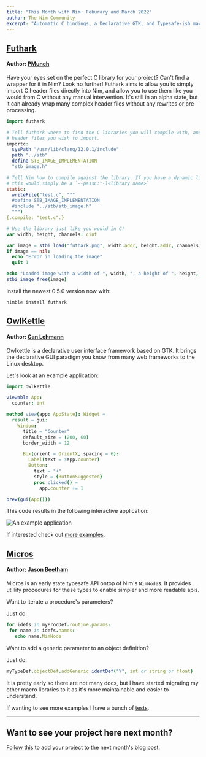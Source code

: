 ```yaml
---
title: "This Month with Nim: Feburary and March 2022"
author: The Nim Community
excerpt: "Automatic C bindings, a Declarative GTK, and Typesafe-ish macros"
---
```


## [Futhark](https://github.com/PMunch/futhark)

#### Author: [PMunch](https://github.com/PMunch)
Have your eyes set on the perfect C library for your project?
Can't find a wrapper for it in Nim?
Look no further!
Futhark aims to allow you to simply import C header files directly into Nim,
and allow you to use them like you would from C without any manual intervention.
It's still in an alpha state,
but it can already wrap many complex header files without any rewrites or pre-processing.

```nim
import futhark

# Tell futhark where to find the C libraries you will compile with, and what
# header files you wish to import.
importc:
  sysPath "/usr/lib/clang/12.0.1/include"
  path "../stb"
  define STB_IMAGE_IMPLEMENTATION
  "stb_image.h"

# Tell Nim how to compile against the library. If you have a dynamic library
# this would simply be a `--passL:"-l<library name>`
static:
  writeFile("test.c", """
  #define STB_IMAGE_IMPLEMENTATION
  #include "../stb/stb_image.h"
  """)
{.compile: "test.c".}

# Use the library just like you would in C!
var width, height, channels: cint

var image = stbi_load("futhark.png", width.addr, height.addr, channels.addr, STBI_default.cint)
if image == nil:
  echo "Error in loading the image"
  quit 1

echo "Loaded image with a width of ", width, ", a height of ", height, " and ", channels, " channels"
stbi_image_free(image)
```

Install the newest 0.5.0 version now with:

```
nimble install futhark
```


## [OwlKettle](https://github.com/can-lehmann/owlkettle)

#### Author: [Can Lehmann](https://github.com/can-lehmann)
Owlkettle is a declarative user interface framework based on GTK. It brings the declarative GUI paradigm you know from many web frameworks to the Linux desktop.

Let's look at an example application:

```nim
import owlkettle

viewable App:
  counter: int

method view(app: AppState): Widget =
  result = gui:
    Window:
      title = "Counter"
      default_size = (200, 60)
      border_width = 12

      Box(orient = OrientX, spacing = 6):
        Label(text = $app.counter)
        Button:
          text = "+"
          style = {ButtonSuggested}
          proc clicked() =
            app.counter += 1

brew(gui(App()))
```

This code results in the following interactive application:

![An example application](https://github.com/can-lehmann/owlkettle/blob/main/docs/assets/introduction.png?raw=true)

If interested check out [more examples](https://github.com/can-lehmann/owlkettle/tree/main/examples).

## [Micros](https://github.com/beef331/micros)

#### Author: [Jason Beetham](https://github.com/beef331)

Micros is an early state typesafe API ontop of Nim's `NimNode`s.
It provides utillity procedures for these types to enable simpler and more readable apis.

Want to iterate a procedure's parameters?

Just do:
```nim
for idefs in myProcDef.routine.params:
 for name in idefs.names:
   echo name.NimNode
```


Want to add a generic parameter to an object definition?

Just do:
```nim
myTypeDef.objectDef.addGeneric identDef("Y", int or string or float)
```

It is pretty early so there are not many docs,
but I have started migrating my other macro libraries to it as it's more maintainable and easier to understand.

If wanting to see more examples I have a bunch of [tests](https://github.com/beef331/micros/tree/master/tests).

----

## Want to see your project here next month?

[Follow this](https://github.com/beef331/website#adding-your-project-to-month-with-nim)
to add your project to the next month's blog post.
